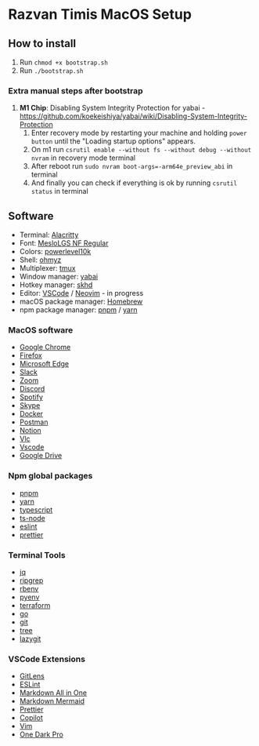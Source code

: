 # Razvan Timis MacOS Setup


## How to install

1. Run `chmod +x bootstrap.sh`
2. Run `./bootstrap.sh`

### Extra manual steps after bootstrap

1. **M1 Chip**: Disabling System Integrity Protection for yabai - https://github.com/koekeishiya/yabai/wiki/Disabling-System-Integrity-Protection
   1. Enter recovery mode by restarting your machine and holding `power button` until the "Loading startup options" appears.
   2. On m1 run `csrutil enable --without fs --without debug --without nvram` in recovery mode terminal
   3. After reboot run `sudo nvram boot-args=-arm64e_preview_abi` in terminal
   4. And finally you can check if everything is ok by running `csrutil status` in terminal

## Software

- Terminal: [Alacritty](https://alacritty.org)
- Font: [MesloLGS NF Regular](https://github.com/romkatv/powerlevel10k-media)
- Colors: [powerlevel10k](https://github.com/romkatv/powerlevel10k)
- Shell: [ohmyz](https://ohmyz.sh/)
- Multiplexer: [tmux](https://github.com/tmux/tmux/wiki)
- Window manager: [yabai](https://github.com/koekeishiya/yabai)
- Hotkey manager: [skhd](https://github.com/koekeishiya/skhd)
- Editor: [VSCode](https://neovim.io) / [Neovim](https://neovim.io) - in progress
- macOS package manager: [Homebrew](https://brew.sh)
- npm package manager: [pnpm](https://pnpm.io/) / [yarn](https://yarnpkg.com/)

### MacOS software
- [Google Chrome](https://www.google.com/chrome/)
- [Firefox](https://www.mozilla.org/en-US/firefox/new/)
- [Microsoft Edge](https://www.microsoft.com/en-us/edge)
- [Slack](https://slack.com/downloads/mac)
- [Zoom](https://zoom.us/download)
- [Discord](https://discord.com/download)
- [Spotify](https://www.spotify.com/us/download/mac/)
- [Skype](https://www.skype.com/en/get-skype/download-skype-for-desktop/)
- [Docker](https://www.docker.com/products/docker-desktop)
- [Postman](https://www.postman.com/downloads/)
- [Notion](https://www.notion.so/desktop)
- [Vlc](https://www.videolan.org/vlc/download-macosx.html)
- [Vscode](https://code.visualstudio.com/download)
- [Google Drive](https://www.google.com/drive/download/)

### Npm global packages
- [pnpm](https://pnpm.io/)
- [yarn](https://yarnpkg.com/)
- [typescript](https://www.typescriptlang.org/)
- [ts-node](https://github.com/TypeStrong/ts-node)
- [eslint](https://eslint.org/)
- [prettier](https://prettier.io/)

### Terminal Tools
- [jq](https://jqlang.github.io/jq/)
- [ripgrep](https://github.com/BurntSushi/ripgrep)
- [rbenv](https://github.com/rbenv/rbenv)
- [pyenv](https://github.com/pyenv/pyenv)
- [terraform](https://www.terraform.io/)
- [go](https://golang.org/)
- [git](https://git-scm.com/)
- [tree](http://mama.indstate.edu/users/ice/tree/)
- [lazygit](https://github.com/jesseduffield/lazygit)
  
### VSCode Extensions
- [GitLens](https://marketplace.visualstudio.com/items?itemName=eamodio.gitlens)
- [ESLint](https://marketplace.visualstudio.com/items?itemName=dbaeumer.vscode-eslint)
- [Markdown All in One](https://marketplace.visualstudio.com/items?itemName=yzhang.markdown-all-in-one)
- [Markdown Mermaid](https://marketplace.visualstudio.com/items?itemName=vstirbu.vscode-mermaid-preview)
- [Prettier](https://marketplace.visualstudio.com/items?itemName=esbenp.prettier-vscode)
- [Copilot](https://marketplace.visualstudio.com/items?itemName=GitHub.copilot)
- [Vim](https://marketplace.visualstudio.com/items?itemName=vscodevim.vim)
- [One Dark Pro](https://marketplace.visualstudio.com/items?itemName=zhuangtongfa.Material-theme)
